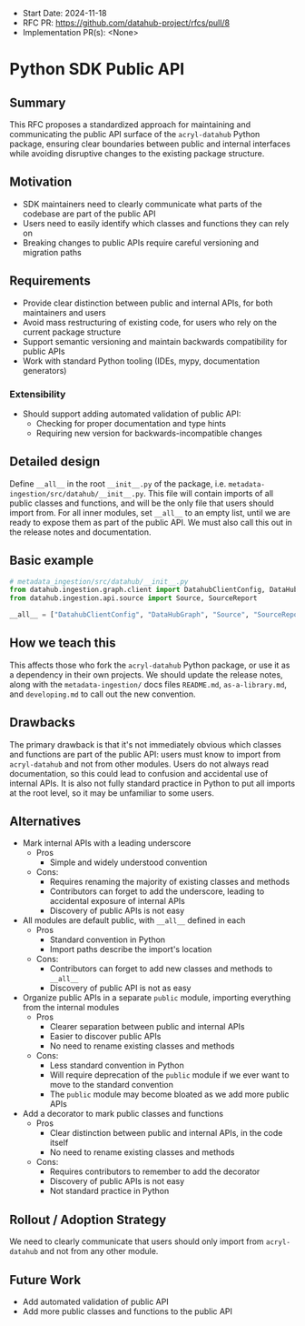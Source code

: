 - Start Date: 2024-11-18
- RFC PR: https://github.com/datahub-project/rfcs/pull/8
- Implementation PR(s): \<None>

# Python SDK Public API

## Summary

This RFC proposes a standardized approach for maintaining and communicating the public API surface
of the `acryl-datahub` Python package, ensuring clear boundaries between public and internal
interfaces while avoiding disruptive changes to the existing package structure.

## Motivation

- SDK maintainers need to clearly communicate what parts of the codebase are part of the public API
- Users need to easily identify which classes and functions they can rely on
- Breaking changes to public APIs require careful versioning and migration paths

## Requirements

- Provide clear distinction between public and internal APIs, for both maintainers and users
- Avoid mass restructuring of existing code, for users who rely on the current package structure
- Support semantic versioning and maintain backwards compatibility for public APIs
- Work with standard Python tooling (IDEs, mypy, documentation generators)

### Extensibility

- Should support adding automated validation of public API:
  - Checking for proper documentation and type hints
  - Requiring new version for backwards-incompatible changes

## Detailed design

Define `__all__` in the root `__init__.py` of the package, i.e. `metadata-ingestion/src/datahub/__init__.py`.
This file will contain imports of all public classes and functions, and will be the only file that users
should import from. For all inner modules, set `__all__` to an empty list, until we are ready to expose them
as part of the public API. We must also call this out in the release notes and documentation.

## Basic example

```python
# metadata_ingestion/src/datahub/__init__.py
from datahub.ingestion.graph.client import DatahubClientConfig, DataHubGraph
from datahub.ingestion.api.source import Source, SourceReport

__all__ = ["DatahubClientConfig", "DataHubGraph", "Source", "SourceReport"]
```

## How we teach this

This affects those who fork the `acryl-datahub` Python package, or use it as a dependency in their own projects.
We should update the release notes, along with the `metadata-ingestion/` docs files
`README.md`, `as-a-library.md`, and `developing.md` to call out the new convention.

## Drawbacks

The primary drawback is that it's not immediately obvious which classes and functions are part of the public API:
users must know to import from `acryl-datahub` and not from other modules. Users do not always read
documentation, so this could lead to confusion and accidental use of internal APIs. It is also not fully
standard practice in Python to put all imports at the root level, so it may be unfamiliar to some users.

## Alternatives

- Mark internal APIs with a leading underscore
  * Pros
    + Simple and widely understood convention
  * Cons:
    + Requires renaming the majority of existing classes and methods
    + Contributors can forget to add the underscore, leading to accidental exposure of internal APIs
    + Discovery of public APIs is not easy
- All modules are default public, with `__all__` defined in each
  * Pros
    + Standard convention in Python
    + Import paths describe the import's location
  * Cons:
    + Contributors can forget to add new classes and methods to `__all__`
    + Discovery of public API is not as easy
- Organize public APIs in a separate `public` module, importing everything from the internal modules
  * Pros
    + Clearer separation between public and internal APIs
    + Easier to discover public APIs
    + No need to rename existing classes and methods
  * Cons:
    + Less standard convention in Python
    + Will require deprecation of the `public` module if we ever want to move to the standard convention
    + The `public` module may become bloated as we add more public APIs
- Add a decorator to mark public classes and functions
  * Pros
    + Clear distinction between public and internal APIs, in the code itself
    + No need to rename existing classes and methods
  * Cons:
    + Requires contributors to remember to add the decorator
    + Discovery of public APIs is not easy
    + Not standard practice in Python

## Rollout / Adoption Strategy

We need to clearly communicate that users should only import from `acryl-datahub` and not from any other module. 

## Future Work

- Add automated validation of public API
- Add more public classes and functions to the public API
